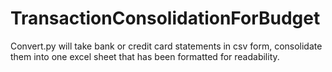 # TransactionConsolidationForBudget
Convert.py will take bank or credit card statements in csv form, consolidate them into one excel sheet that has been formatted for readability.
